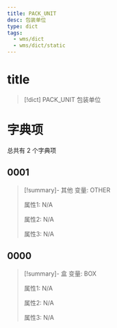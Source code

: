 ```yaml
---
title: PACK_UNIT
desc: 包装单位
type: dict
tags:
  - wms/dict
  - wms/dict/static
---
```

# title
>[!dict] PACK_UNIT
> 包装单位

# 字典项
总共有 2 个字典项
## 0001
>[!summary]- 其他
>变量: OTHER
>
>属性1: N/A
>
>属性2: N/A
>
>属性3: N/A

## 0000
>[!summary]- 盒
>变量: BOX
>
>属性1: N/A
>
>属性2: N/A
>
>属性3: N/A

